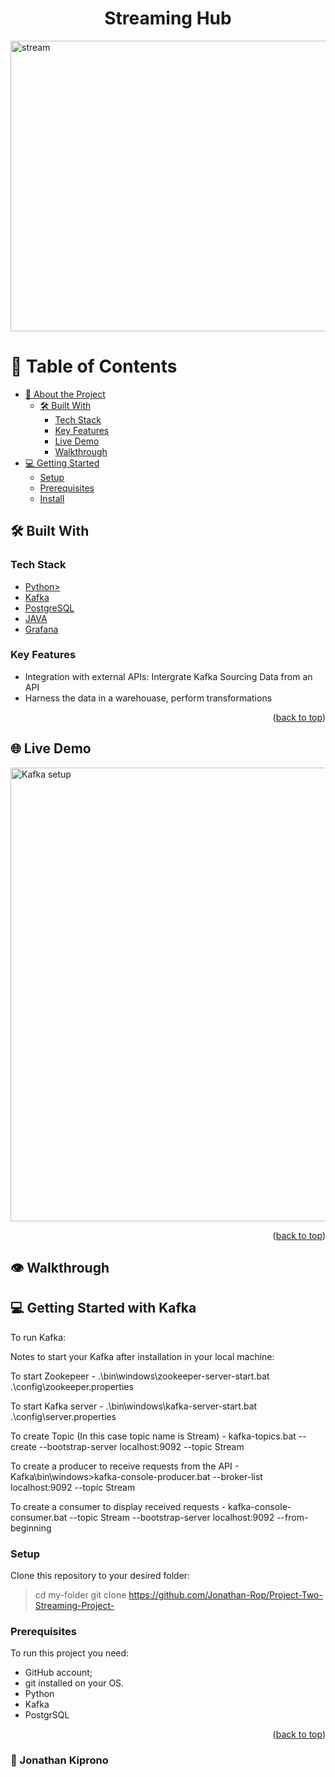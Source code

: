 
<a name="readme-top"></a>

# <div align="center"> Streaming Hub</div>

<img width="1346" height="465" alt="stream" src="https://github.com/user-attachments/assets/3cc744e6-2387-4701-a8a5-680963d4e483" />


# 📗 Table of Contents

- [📖 About the Project](#about-project)
  - [🛠 Built With](#built-with)
    - [Tech Stack](#tech-stack)
    - [Key Features](#key-features)
    - [Live Demo](#live-demo)
    - [Walkthrough](#Walkthrough)
- [💻 Getting Started](#getting-started)
  - [Setup](#setup)
  - [Prerequisites](#prerequisites)
  - [Install](#install)



## 🛠 Built With <a name="built-with"></a>

### Tech Stack <a name="tech-stack"></a>

  <ul>
  <li><a href="https://microverse.notion.site/HTML-CSS-Get-a-head-start-275eb85fd34b4416aa06ec635d69cdaf">Python></li>
  <li><a href="https://microverse.notion.site/HTML-CSS-Get-a-head-start-275eb85fd34b4416aa06ec635d69cdaf">Kafka</a></li>
      <li><a href="https://microverse.notion.site/HTML-CSS-Get-a-head-start-275eb85fd34b4416aa06ec635d69cdaf">PostgreSQL</a></li>
      <li><a href="https://microverse.notion.site/HTML-CSS-Get-a-head-start-275eb85fd34b4416aa06ec635d69cdaf">JAVA</a></li>    
      <li><a href="https://react.dev/learn/start-a-new-react-project#create-react-app">Grafana</a></li>

</ul>

###  Key Features <a name="key-features"></a>

-  Integration with external APIs: Intergrate Kafka Sourcing Data from an API
-  Harness the data in a warehouase, perform transformations
  
<p align="right">(<a href="#readme-top">back to top</a>)</p>

## 🌐 Live Demo <a name="#live-demo"></a>

<img width="1366" height="726" alt="Kafka setup" src="https://github.com/user-attachments/assets/0db8799b-4cb7-4dd3-b15e-1906aabe419b" />

<p align="right">(<a href="#readme-top">back to top</a>)</p>

## 👁 Walkthrough <a name="#Walkthrough"></a>


## 💻 Getting Started with Kafka <a name="getting-started"></a>

To run Kafka:

Notes to start your Kafka after installation in your local machine:


To start Zookepeer - .\bin\windows\zookeeper-server-start.bat .\config\zookeeper.properties

To start Kafka server - .\bin\windows\kafka-server-start.bat .\config\server.properties

To create Topic (In this case topic name is Stream) - kafka-topics.bat --create --bootstrap-server localhost:9092 --topic Stream

To create a producer to receive requests from the API - Kafka\bin\windows>kafka-console-producer.bat --broker-list localhost:9092 --topic Stream

To create a consumer to display received requests - kafka-console-consumer.bat --topic Stream --bootstrap-server localhost:9092 --from-beginning

### Setup

Clone this repository to your desired folder:

> cd my-folder
> git clone https://github.com/Jonathan-Rop/Project-Two-Streaming-Project-

### Prerequisites

To run this project you need:

- GitHub account;
- git installed on your OS.
- Python
- Kafka
- PostgrSQL


<p align="right">(<a href="#readme-top">back to top</a>)</p>

### 👤 Jonathan Kiprono

